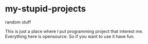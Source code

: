 # my-stupid-projects
random stuff

This is just a place where I put programming project that interest me. Everything here is opensource. So if you want to use it have fun.
